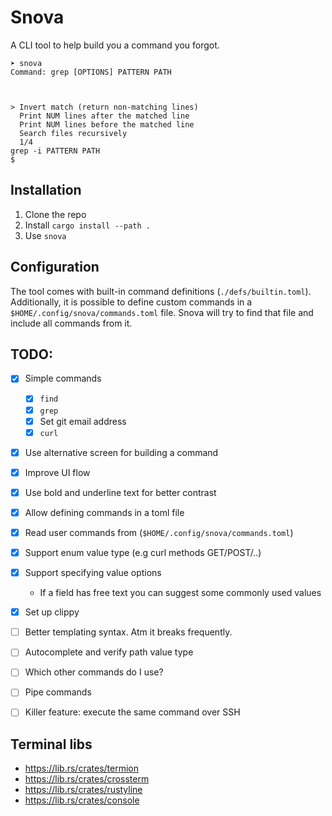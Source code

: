 # Snova

A CLI tool to help build you a command you forgot.


```
➤ snova
Command: grep [OPTIONS] PATTERN PATH



> Invert match (return non-matching lines)
  Print NUM lines after the matched line
  Print NUM lines before the matched line
  Search files recursively
  1/4
grep -i PATTERN PATH
$ 
```


## Installation

1. Clone the repo
1. Install `cargo install --path .`
1. Use `snova`


## Configuration

The tool comes with built-in command definitions (`./defs/builtin.toml`). 
Additionally, it is possible to define custom commands in a `$HOME/.config/snova/commands.toml` file. 
Snova will try to find that file and include all commands from it.


## TODO:

* [x] Simple commands
  * [x] `find`
  * [x] `grep`
  * [x] Set git email address
  * [x] `curl`
* [x] Use alternative screen for building a command
* [x] Improve UI flow
* [x] Use bold and underline text for better contrast
* [x] Allow defining commands in a toml file
* [x] Read user commands from (`$HOME/.config/snova/commands.toml`)
* [x] Support enum value type (e.g curl methods GET/POST/..)
* [x] Support specifying value options 
    * If a field has free text you can suggest some commonly used values
* [x] Set up clippy

* [ ] Better templating syntax. Atm it breaks frequently.
* [ ] Autocomplete and verify path value type
* [ ] Which other commands do I use?
* [ ] Pipe commands
* [ ] Killer feature: execute the same command over SSH


## Terminal libs

* https://lib.rs/crates/termion
* https://lib.rs/crates/crossterm
* https://lib.rs/crates/rustyline
* https://lib.rs/crates/console
